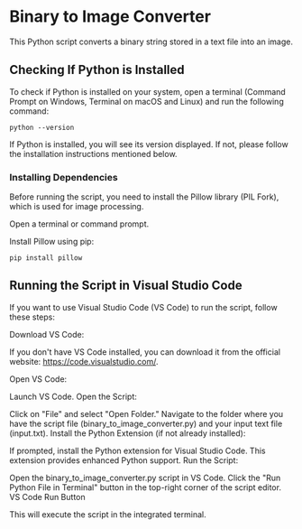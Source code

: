 # Binary to Image Converter
This Python script converts a binary string stored in a text file into an image.

## Checking If Python is Installed
To check if Python is installed on your system, open a terminal (Command Prompt on Windows, Terminal on macOS and Linux) and run the following command:

```
python --version
```
If Python is installed, you will see its version displayed. If not, please follow the installation instructions mentioned below.

### Installing Dependencies
Before running the script, you need to install the Pillow library (PIL Fork), which is used for image processing.

Open a terminal or command prompt.

Install Pillow using pip:

```
pip install pillow
```
## Running the Script in Visual Studio Code
If you want to use Visual Studio Code (VS Code) to run the script, follow these steps:

Download VS Code:

If you don't have VS Code installed, you can download it from the official website: https://code.visualstudio.com/.

Open VS Code:

Launch VS Code.
Open the Script:

Click on "File" and select "Open Folder."
Navigate to the folder where you have the script file (binary_to_image_converter.py) and your input text file (input.txt).
Install the Python Extension (if not already installed):

If prompted, install the Python extension for Visual Studio Code. This extension provides enhanced Python support.
Run the Script:

Open the binary_to_image_converter.py script in VS Code.
Click the "Run Python File in Terminal" button in the top-right corner of the script editor.
VS Code Run Button

This will execute the script in the integrated terminal.

